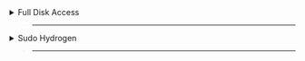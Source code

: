 <details>
  <summary>Full Disk Access</summary>

> ___
![Info](https://raw.githubusercontent.com/Mqxx/GitHub-Markdown/main/blockquotes/badge/light-theme/info.svg)
> Open settings 
>
> Security & Privacy 
>
> Privacy
>
> Full Disk Access
>
> add Terminal
/
> press <kbd><samp>+</samp></kbd> and add terminal / Hydrogen
>
![Example](https://raw.githubusercontent.com/Mqxx/GitHub-Markdown/main/blockquotes/badge/light-theme/example.svg)
>
[<kbd><br>Click To Watch Video<br></kbd>][Link]

[Link]: https://streamable.com/ii2sd7


</details>

> ___

<details>
  <summary>Sudo Hydrogen</summary>

> ___

> Open terminal
>
> paste this in terminal 

```js
sudo /Applications/Hydrogen.app/Contents/MacOS/"Hydrogen V2"
```
> press enter
>

</details>

> ___
